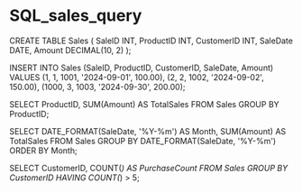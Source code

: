 # SQL_sales_query
CREATE TABLE Sales (
     SaleID INT,
     ProductID INT, 
     CustomerID INT,
     SaleDate DATE,
     Amount DECIMAL(10, 2)
);

INSERT INTO Sales (SaleID, ProductID, CustomerID, SaleDate, Amount)
VALUES
    (1, 1, 1001, '2024-09-01', 100.00),
    (2, 2, 1002, '2024-09-02', 150.00),
    (1000, 3, 1003, '2024-09-30', 200.00);

SELECT ProductID, SUM(Amount) AS TotalSales
FROM Sales
GROUP BY ProductID;

SELECT DATE_FORMAT(SaleDate, '%Y-%m') AS Month, SUM(Amount) AS TotalSales
FROM Sales
GROUP BY DATE_FORMAT(SaleDate, '%Y-%m')
ORDER BY Month;

SELECT CustomerID, COUNT(*) AS PurchaseCount
FROM Sales
GROUP BY CustomerID
HAVING COUNT(*) > 5;
